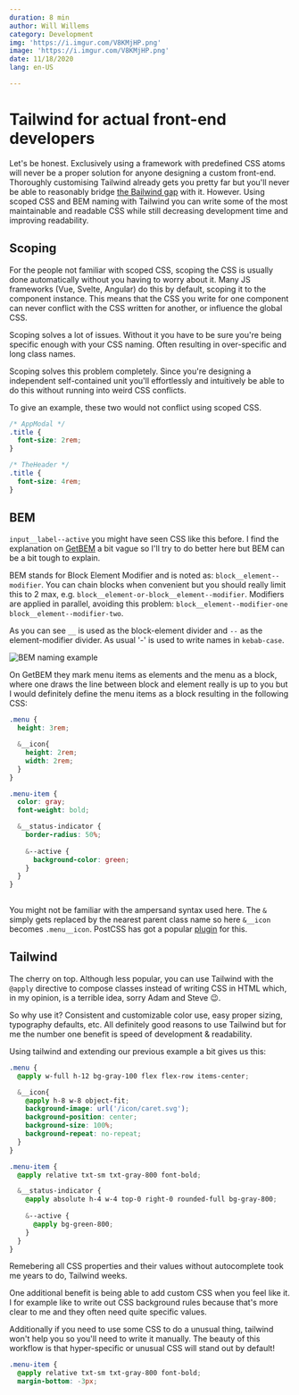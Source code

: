 ```yaml
---
duration: 8 min
author: Will Willems
category: Development
img: 'https://i.imgur.com/V8KMjHP.png'
image: 'https://i.imgur.com/V8KMjHP.png'
date: 11/18/2020
lang: en-US

---
```

# Tailwind for actual front-end developers

Let's be honest. Exclusively using a framework with predefined CSS atoms will never be a proper solution for anyone designing a custom front-end. Thoroughly customising Tailwind already gets you pretty far but you'll never be able to reasonably bridge [the Bailwind gap](https://twitter.com/ryanflorence/status/1251589516617379840) with it. However. Using scoped CSS and BEM naming with Tailwind you can write some of the most maintainable and readable CSS while still decreasing development time and improving readability.

## Scoping

For the people not familiar with scoped CSS, scoping the CSS is usually done automatically without you having to worry about it. Many JS frameworks (Vue, Svelte, Angular) do this by default, scoping it to the component instance. This means that the CSS you write for one component can never conflict with the CSS written for another, or influence the global CSS.

Scoping solves a lot of issues. Without it you have to be sure you're being specific enough with your CSS naming. Often resulting in over-specific and long class names.

Scoping solves this problem completely. Since you're designing a independent self-contained unit you'll effortlessly and intuitively be able to do this without running into weird CSS conflicts.

To give an example, these two would not conflict using scoped CSS.

```css
/* AppModal */
.title {
  font-size: 2rem;
}

/* TheHeader */
.title {
  font-size: 4rem;
}
```

## BEM

`input__label--active` you might have seen CSS like this before. I find the explanation on [GetBEM](http://getbem.com) a bit vague so I'll try to do better here but BEM can be a bit tough to explain.

BEM stands for Block Element Modifier and is noted as: `block__element--modifier`. You can chain blocks when convenient but you should really limit this to 2 max, e.g. `block__element-or-block__element--modifier`. Modifiers are applied in parallel, avoiding this problem: `block__element--modifier-one block__element--modifier-two`.

As you can see `__` is used as the block-element divider and `--` as the element-modifier divider. As usual '-' is used to write names in `kebab-case`.

![BEM naming example](https://i.imgur.com/ph5CajQ.jpg)

On GetBEM they mark menu items as elements and the menu as a block, where one draws the line between block and element really is up to you but I would definitely define the menu items as a block resulting in the following CSS:

```scss
.menu {
  height: 3rem;

  &__icon{
    height: 2rem;
    width: 2rem;
  }
}

.menu-item {
  color: gray;
  font-weight: bold;

  &__status-indicator {
    border-radius: 50%;
    
    &--active {
      background-color: green;
    }
  }
}
    
```

You might not be familiar with the ampersand syntax used here. The `&` simply gets replaced by the nearest parent class name so here `&__icon` becomes `.menu__icon`. PostCSS has got a popular [plugin](https://github.com/postcss/postcss-nested) for this.

## Tailwind

The cherry on top. Although less popular, you can use Tailwind with the `@apply` directive to compose classes instead of writing CSS in HTML which, in my opinion, is a terrible idea, sorry Adam and Steve 😉.

So why use it? Consistent and customizable color use, easy proper sizing, typography defaults, etc. All definitely good reasons to use Tailwind but for me the number one benefit is speed of development & readability.

Using tailwind and extending our previous example a bit gives us this:

```scss
.menu {
  @apply w-full h-12 bg-gray-100 flex flex-row items-center;

  &__icon{
    @apply h-8 w-8 object-fit;
    background-image: url('/icon/caret.svg');
    background-position: center;
    background-size: 100%;
    background-repeat: no-repeat;
  }
}

.menu-item {
  @apply relative txt-sm txt-gray-800 font-bold;

  &__status-indicator {
    @apply absolute h-4 w-4 top-0 right-0 rounded-full bg-gray-800;
    
    &--active {
      @apply bg-green-800;
    }
  }
}
```

Remebering all CSS properties and their values without autocomplete took me years to do, Tailwind weeks.

One additional benefit is being able to add custom CSS when you feel like it. I for example like to write out CSS background rules because that's more clear to me and they often need quite specific values.

Additionally if you need to use some CSS to do a unusual thing, tailwind won't help you so you'll need to write it manually. The beauty of this workflow is that hyper-specific or unusual CSS will stand out by default!

```scss
.menu-item {
  @apply relative txt-sm txt-gray-800 font-bold;
  margin-bottom: -3px;
```
